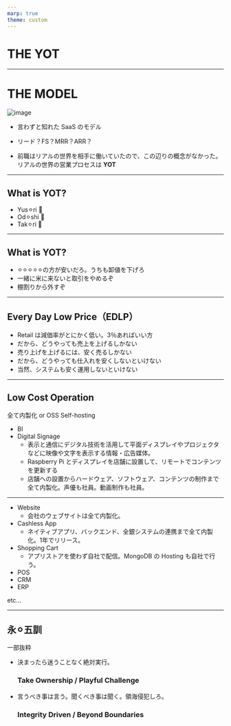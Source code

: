 ```yaml
---
marp: true
theme: custom
---
```


# THE YOT

---

# THE MODEL

![image](https://www.shoeisha.co.jp/static/book/campaign/the-model/images/title.jpg)

- 言わずと知れた SaaS のモデル

- リード？FS？MRR？ARR？

- 前職はリアルの世界を相手に働いていたので、この辺りの概念がなかった。リアルの世界の営業プロセスは **YOT**

---

## What is YOT?

- Yus⚪︎ri 👿
- Od⚪︎shi 👿
- Tak⚪︎ri 👿

---

## What is YOT?

- ⚪︎⚪︎⚪︎⚪︎⚪︎の方が安いだろ。うちも卸値を下げろ
- 一緒に米に来ないと取引をやめるぞ
- 棚割りから外すぞ

---

## Every Day Low Price（EDLP）

- Retail は減価率がとにかく低い。3％あればいい方
- だから、どうやっても売上を上げるしかない
- 売り上げを上げるには、安く売るしかない
- だから、どうやっても仕入れを安くしないといけない
- 当然、システムも安く運用しないといけない

---

## Low Cost Operation

全て内製化 or OSS Self-hosting
- BI
- Digital Signage
    - 表示と通信にデジタル技術を活用して平面ディスプレイやプロジェクタなどに映像や文字を表示する情報・広告媒体。
    - Raspberry Pi とディスプレイを店舗に設置して、リモートでコンテンツを更新する
    - 店舗への設置からハードウェア、ソフトウェア、コンテンツの制作まで全て内製化。声優も社員。動画制作も社員。

---

- Website
    - 会社のウェブサイトは全て内製化。
- Cashless App
    - ネイティブアプリ、バックエンド、全銀システムの連携まで全て内製化。1年でリリース。
- Shopping Cart
    - アプリストアを使わず自社で配信。MongoDB の Hosting も自社で行う。
- POS
- CRM
- ERP

etc...

---

<!--
_backgroundColor: #f04600
-->

## 永⚪︎五訓

一部抜粋

- 決まったら迷うことなく絶対実行。
    ### Take Ownership / Playful Challenge
- 言うべき事は言う。聞くべき事は聞く。領海侵犯しろ。
    ### Integrity Driven / Beyond Boundaries

